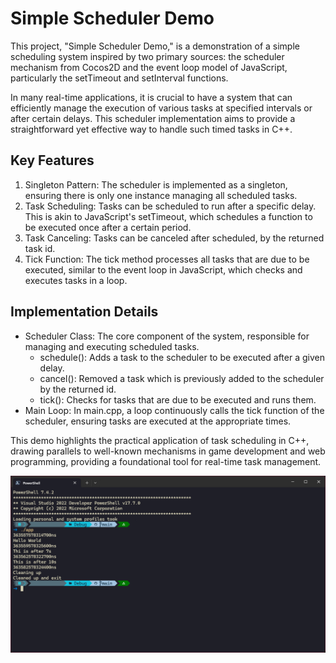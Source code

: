 # Simple Scheduler Demo
This project, "Simple Scheduler Demo," is a demonstration of a simple scheduling system inspired by two primary sources:
the scheduler mechanism from Cocos2D and the event loop model of JavaScript, particularly the setTimeout and setInterval
functions.

In many real-time applications, it is crucial to have a system that can efficiently manage the execution of various
tasks at specified intervals or after certain delays. This scheduler implementation aims to provide a straightforward
yet effective way to handle such timed tasks in C++.

## Key Features

1. Singleton Pattern: The scheduler is implemented as a singleton, ensuring there is only one instance managing all
scheduled tasks.
2. Task Scheduling: Tasks can be scheduled to run after a specific delay. This is akin to JavaScript's setTimeout, which
schedules a function to be executed once after a certain period.
3. Task Canceling: Tasks can be canceled after scheduled, by the returned task id.
4. Tick Function: The tick method processes all tasks that are due to be executed, similar to the event loop in
JavaScript, which checks and executes tasks in a loop.

## Implementation Details

- Scheduler Class: The core component of the system, responsible for managing and executing scheduled tasks.
    - schedule(): Adds a task to the scheduler to be executed after a given delay.
    - cancel(): Removed a task which is previously added to the scheduler by the returned id.
    - tick(): Checks for tasks that are due to be executed and runs them.
- Main Loop: In main.cpp, a loop continuously calls the tick function of the scheduler, ensuring tasks are executed at
the appropriate times.

This demo highlights the practical application of task scheduling in C++, drawing parallels to well-known mechanisms in
game development and web programming, providing a foundational tool for real-time task management.

![img](./screenshoot.png)